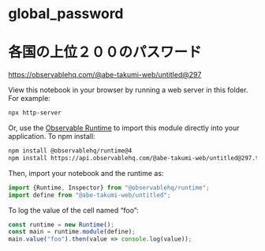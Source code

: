# global_password
# 各国の上位２００のパスワード

https://observablehq.com/@abe-takumi-web/untitled@297

View this notebook in your browser by running a web server in this folder. For
example:

~~~sh
npx http-server
~~~

Or, use the [Observable Runtime](https://github.com/observablehq/runtime) to
import this module directly into your application. To npm install:

~~~sh
npm install @observablehq/runtime@4
npm install https://api.observablehq.com/@abe-takumi-web/untitled@297.tgz?v=3
~~~

Then, import your notebook and the runtime as:

~~~js
import {Runtime, Inspector} from "@observablehq/runtime";
import define from "@abe-takumi-web/untitled";
~~~

To log the value of the cell named “foo”:

~~~js
const runtime = new Runtime();
const main = runtime.module(define);
main.value("foo").then(value => console.log(value));
~~~
